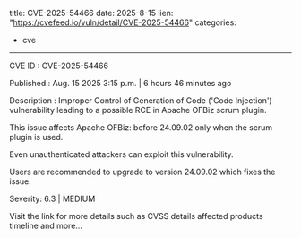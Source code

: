  
title: CVE-2025-54466
date: 2025-8-15
lien: "https://cvefeed.io/vuln/detail/CVE-2025-54466"
categories:
  - cve
---

CVE ID : CVE-2025-54466

Published :  Aug. 15
2025
3:15 p.m. | 6 hours
46 minutes ago

Description : Improper Control of Generation of Code ('Code Injection') vulnerability leading to a possible RCE in Apache OFBiz scrum plugin.

This issue affects Apache OFBiz: before 24.09.02 only when the scrum plugin is used.

Even unauthenticated attackers can exploit this vulnerability.


Users are recommended to upgrade to version 24.09.02
which fixes the issue.

Severity: 6.3 | MEDIUM

Visit the link for more details
such as CVSS details
affected products
timeline
and more...
